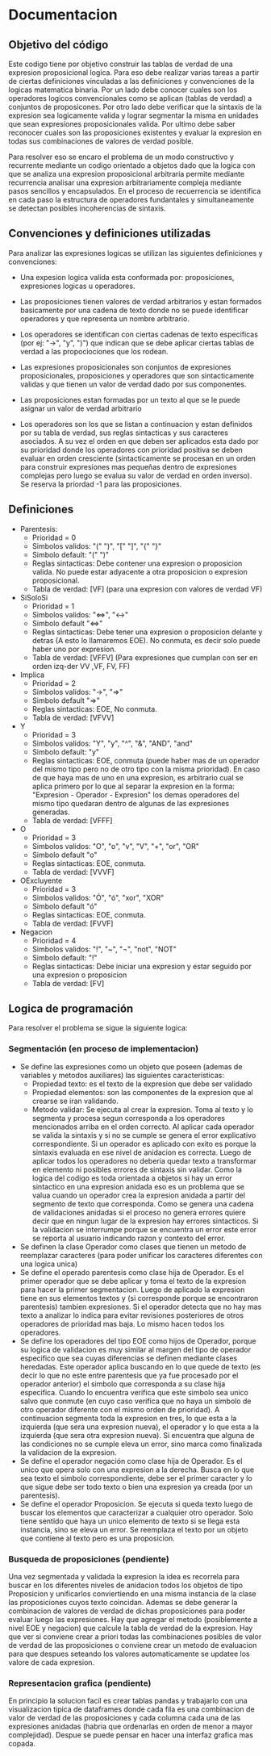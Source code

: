 # Documentacion

## Objetivo del código

Este codigo tiene por objetivo construir las tablas de verdad de una expresion proposicional logica. Para eso debe realizar varias tareas a partir de ciertas definiciones vinculadas a las definiciones y convenciones de la logicas matematica binaria. Por un lado debe conocer cuales son los operadores logicos convencionales como se aplican (tablas de verdad) a conjuntos de proposicones. Por otro lado debe verificar que la sintaxis de la expresion sea logicamente valida y lograr segmentar la misma en unidades que sean expresiones proposicionales valida. Por ultimo debe saber reconocer cuales son las proposiciones existentes y evaluar la expresion en todas sus combinaciones de valores de verdad posible. 

Para resolver eso se encaro el problema de un modo constructivo y recurrente mediante un codigo orientado a objetos dado que la logica con que se analiza una expresion proposicional arbitraria permite mediante recurrencia analisar una expresion arbitrariamente compleja mediante pasos sencillos y encapsulados. En el proceso de recuerrencia se identifica en cada paso la estructura de operadores fundantales y simultaneamente se detectan posibles incoherencias de sintaxis. 

## Convenciones y definiciones utilizadas

Para analizar las expresiones logicas se utilizan las siguientes definiciones y convenciones:

- Una expesion logica valida esta conformada por: proposiciones, expresiones logicas u operadores. 
- Las proposiciones tienen valores de verdad arbitrarios y estan formados basicamente por una cadena de texto donde no se puede identificar operadores y que representa un nombre arbitrario. 
- Los operadores se identifican con ciertas cadenas de texto especificas (por ej: "->", "y", ")") que indican que se debe aplicar ciertas tablas de verdad a las propociociones que los rodean.
- Las expresiones proposicionales son conjuntos de expresiones proposicionales, proposiciones y operadores que son sintacticamente validas y que tienen un valor de verdad dado por sus componentes.

- Las proposiciones estan formadas por un texto al que se le puede asignar un valor de verdad arbitrario
- Los operadores son los que se listan a continuacion y estan definidos por su tabla de verdad, sus reglas sintacticas y sus caracteres asociados. A su vez el orden en que deben ser aplicados esta dado por su prioridad donde los operadores con prioridad positiva se deben evaluar en orden cresciente (sintacticamente se procesan en un orden para construir expresiones mas pequeñas dentro de expresiones complejas pero luego se evalua su valor de verdad en orden inverso). Se reserva la priordad -1 para las proposiciones.

## Definiciones

  - Parentesis: 
    - Prioridad = 0
    - Simbolos validos: "(" ")", "[" "]", "{" "}"
    - Simbolo default: "(" ")"
    - Reglas sintacticas: Debe contener una expresion o proposicion valida. No puede estar adyacente a otra proposicion o expresion proposicional.
    - Tabla de verdad: [VF] (para una expresion con valores de verdad VF)
  - SiSoloSi
    - Prioridad = 1
    - Simbolos validos: "<=>", "<->"
    - Simbolo default "<=>"
    - Reglas sintacticas: Debe tener una expresion o proposicion delante y detras (A esto lo llamaremos EOE). No conmuta, es decir solo puede haber uno por expresion.
    - Tabla de verdad: [VFFV] (Para expresiones que cumplan con ser en orden izq-der VV ,VF, FV, FF)
  - Implica
    - Prioridad = 2
    - Simbolos validos: "->", "=>"
    - Simbolo default "=>"
    - Reglas sintacticas: EOE, No conmuta.
    - Tabla de verdad: [VFVV]
  - Y
    - Prioridad = 3
    - Simbolos validos: "Y", "y", "^", "&", "AND", "and"
    - Simbolo default: "y"
    - Reglas sintacticas: EOE, conmuta (puede haber mas de un operador del mismo tipo pero no de otro tipo con la misma prioridad). En caso de que haya mas de uno en una expresion, es arbitrario cual se aplica primero por lo que al separar la expresion en la forma: "Expresion - Operador - Expresion" los demas operadores del mismo tipo quedaran dentro de algunas de las expresiones generadas.
    - Tabla de verdad: [VFFF]
  - O
    - Prioridad = 3
    - Simbolos validos: "O", "o", "v", "V", "+", "or", "OR" 
    - Simbolo default "o"
    - Reglas sintacticas: EOE, conmuta.
    - Tabla de verdad: [VVVF] 
  - OExcluyente
    - Prioridad = 3
    - Simbolos validos: "Ó", "ó", "xor", "XOR"
    - Simbolo default "ó"
    - Reglas sintacticas: EOE, conmuta.
    - Tabla de verdad: [FVVF]
  - Negacion
    - Prioridad = 4
    - Simbolos validos: "!", "~", "¬", "not", "NOT"
    - Simbolo default: "!"
    - Reglas sintacticas: Debe iniciar una expresion y estar seguido por una expresion o proposicion
    - Tabla de verdad: [FV]

## Logica de programación

Para resolver el problema se sigue la siguiente logica:

### Segmentación (en proceso de implementacion)

- Se define las expresiones como un objeto que poseen (ademas de variables y metodos auxiliares) las siguientes caracteristicas:
  - Propiedad texto: es el texto de la expresion que debe ser validado
  - Propiedad elementos: son las componentes de la expresion que al crearse se iran validando. 
  - Metodo validar: Se ejecuta al crear la expresion. Toma al texto y lo segmenta y procesa segun corresponda a los operadores mencionados arriba en el orden correcto. Al aplicar cada operador se valida la sintaxis y si no se cumple se genera el error explicativo correspondiente. Si un operador es aplicado con exito es porque la sintaxis evaluada en ese nivel de anidacion es correcta. Luego de aplicar todos los operadores no deberia quedar texto a transformar en elemento ni posibles errores de sintaxis sin validar. Como la logica del codigo es toda orientada a objetos si hay un error sintactico en una expresion anidada eso es un problema que se valua cuando un operador crea la expresion anidada a partir del segmento de texto que corresponda. Como se genera una cadena de validaciones anidadas si el proceso no genera errores quiere decir que en ningun lugar de la expresion hay errores sintacticos. Si la validacion se interrumpe porque se encuentra un error este error se reporta al usuario indicando razon y contexto del error. 
- Se definen la clase Operador como clases que tienen un metodo de reemplazar caracteres (para poder unificar los caracteres diferentes con una logica unica)
- Se define el operado parentesis como clase hija de Operador. Es el primer operador que se debe aplicar y toma el texto de la expresion para hacer la primer segmentacion. Luego de aplicado la expresion tiene en sus elementos textos y (si corresponde porque se encontraron parentesis) tambien expresiones. Si el operador detecta que no hay mas texto a analizar lo indica para evitar revisiones posteriores de otros operadores de prioridad mas baja. Lo mismo hacen todos los operadores. 
- Se define los operadores del tipo EOE como hijos de Operador, porque su logica de validacion es muy similar al margen del tipo de operador especifico que sea cuyas diferencias se definen mediante clases heredadas. Este operador aplica buscando en lo que quede de texto (es decir lo que no este entre parentesis que ya fue procesado por el operador anterior) el simbolo que corresponda a su clase hija especifica. Cuando lo encuentra verifica que este simbolo sea unico salvo que conmute (en cuyo caso verifica que no haya un simbolo de otro operador diferente con el mismo orden de prioridad). A continuacion segmenta toda la expresion en tres, lo que esta a la izquierda (que sera una expresion nueva), el operador y lo que esta a la izquierda (que sera otra expresion nueva). Si encuentra que alguna de las condiciones no se cumple eleva un error, sino marca como finalizada la validacion de la expresion. 
- Se define el operador negación como clase hija de Operador. Es el unico que opera solo con una expresion a la derecha. Busca en lo que sea texto el simbolo correspondiente, debe ser el primer caracter y lo que sigue debe ser todo texto o bien una expresion ya creada (por un parentesis). 
- Se define el operador Proposicion. Se ejecuta si queda texto luego de buscar los elementos que caracterizar a cualquier otro operador. Solo tiene sentido que haya un unico elemento de texto si se llega esta instancia, sino se eleva un error. Se reemplaza el texto por un objeto que contiene al texto pero es una proposicion. 

### Busqueda de proposiciones (pendiente)

Una vez segmentada y validada la expresion la idea es recorrela para buscar en los diferentes niveles de anidacion todos los objetos de tipo Proposicion y unificarlos conviertiendo en una misma instancia de la clase las proposiciones cuyos texto coincidan. Ademas se debe generar la combinacion de valores de verdad de dichas proposiciones para poder evaluar luego las expresiones. Hay que agregar el metodo (posiblemente a nivel EOE y negacion) que calcule la tabla de verdad de la expresion. Hay que ver si conviene crear a priori todas las combinaciones posibles de valor de verdad de las proposiciones o conviene crear un metodo de evaluacion para que despues seteando los valores automaticamente se updatee los valore de cada expresion.

### Representacion grafica (pendiente)

En principio la solucion facil es crear tablas pandas y trabajarlo con una visualizacion tipica de dataframes donde cada fila es una combinacion de valor de verdad de las proposiciones y cada columna cada una de las expresiones anidadas (habria que ordenarlas en orden de menor a mayor complejidad). Despue se puede pensar en hacer una interfaz grafica mas copada. 

